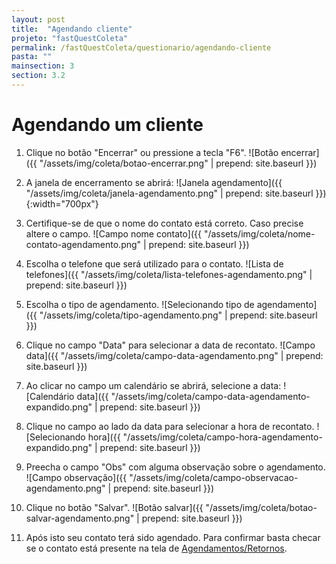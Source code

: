 ```yaml
---
layout: post
title:  "Agendando cliente"
projeto: "fastQuestColeta"
permalink: /fastQuestColeta/questionario/agendando-cliente
pasta: ""
mainsection: 3
section: 3.2
---
```


# Agendando um cliente

1. Clique no botão "Encerrar" ou pressione a tecla "F6".
![Botão encerrar]({{ "/assets/img/coleta/botao-encerrar.png" | prepend: site.baseurl }})

2. A janela de encerramento se abrirá:
![Janela agendamento]({{ "/assets/img/coleta/janela-agendamento.png" | prepend: site.baseurl }}){:width="700px"}

3. Certifique-se de que o nome do contato está correto. Caso precise altere o campo.
![Campo nome contato]({{ "/assets/img/coleta/nome-contato-agendamento.png" | prepend: site.baseurl }})

4. Escolha o telefone que será utilizado para o contato.
![Lista de telefones]({{ "/assets/img/coleta/lista-telefones-agendamento.png" | prepend: site.baseurl }})

5. Escolha o tipo de agendamento.
![Selecionando tipo de agendamento]({{ "/assets/img/coleta/tipo-agendamento.png" | prepend: site.baseurl }})

6. Clique no campo "Data" para selecionar a data de recontato.
![Campo data]({{ "/assets/img/coleta/campo-data-agendamento.png" | prepend: site.baseurl }})

7. Ao clicar no campo um calendário se abrirá, selecione a data:
![Calendário data]({{ "/assets/img/coleta/campo-data-agendamento-expandido.png" | prepend: site.baseurl }})

8. Clique no campo ao lado da data para selecionar a hora de recontato.
![Selecionando hora]({{ "/assets/img/coleta/campo-hora-agendamento-expandido.png" | prepend: site.baseurl }})

9. Preecha o campo "Obs" com alguma observação sobre o agendamento.
![Campo observação]({{ "/assets/img/coleta/campo-observacao-agendamento.png" | prepend: site.baseurl }})

10. Clique no botão "Salvar".
![Botão salvar]({{ "/assets/img/coleta/botao-salvar-agendamento.png" | prepend: site.baseurl }})

11. Após isto seu contato terá sido agendado. Para confirmar basta checar se o contato está presente na tela de [Agendamentos/Retornos](/fastQuestColeta/job-selecionado/agendamentos-retorno).